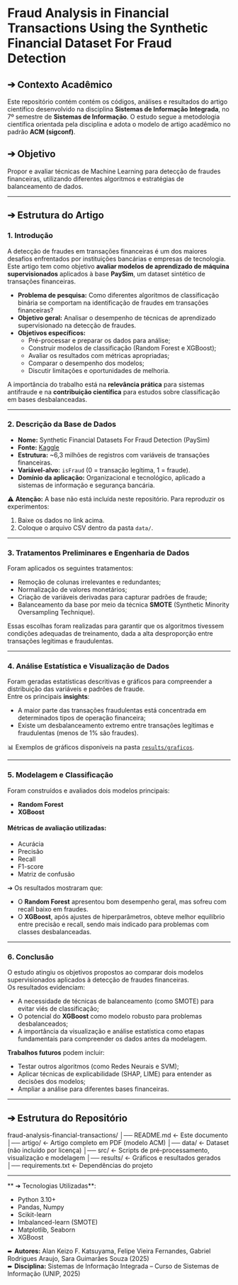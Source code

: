 # Fraud Analysis in Financial Transactions Using the Synthetic Financial Dataset For Fraud Detection

## ➔ Contexto Acadêmico
Este repositório contém contém os códigos, análises e resultados do artigo científico desenvolvido na disciplina **Sistemas de Informação Integrada**, no 7º semestre de **Sistemas de Informação**.
O estudo segue a metodologia científica orientada pela disciplina e adota o modelo de artigo acadêmico no padrão **ACM (sigconf)**.


## ➔ Objetivo 
Propor e avaliar técnicas de Machine Learning para detecção de fraudes financeiras, utilizando diferentes algoritmos e estratégias de balanceamento de dados.

---

## ➔ Estrutura do Artigo

### 1. Introdução
A detecção de fraudes em transações financeiras é um dos maiores desafios enfrentados por instituições bancárias e empresas de tecnologia.  
Este artigo tem como objetivo **avaliar modelos de aprendizado de máquina supervisionados** aplicados à base **PaySim**, um dataset sintético de transações financeiras.

- **Problema de pesquisa:** Como diferentes algoritmos de classificação binária se comportam na identificação de fraudes em transações financeiras?  
- **Objetivo geral:** Analisar o desempenho de técnicas de aprendizado supervisionado na detecção de fraudes.  
- **Objetivos específicos:**  
  - Pré-processar e preparar os dados para análise;  
  - Construir modelos de classificação (Random Forest e XGBoost);  
  - Avaliar os resultados com métricas apropriadas;  
  - Comparar o desempenho dos modelos;  
  - Discutir limitações e oportunidades de melhoria.  

A importância do trabalho está na **relevância prática** para sistemas antifraude e na **contribuição científica** para estudos sobre classificação em bases desbalanceadas.

---

### 2. Descrição da Base de Dados
- **Nome:** Synthetic Financial Datasets For Fraud Detection (PaySim)  
- **Fonte:** [Kaggle](https://www.kaggle.com/datasets/ealaxi/paysim1/data)  
- **Estrutura:** ~6,3 milhões de registros com variáveis de transações financeiras.  
- **Variável-alvo:** `isFraud` (0 = transação legítima, 1 = fraude).  
- **Domínio da aplicação:** Organizacional e tecnológico, aplicado a sistemas de informação e segurança bancária.  


⚠️ **Atenção:** A base não está incluída neste repositório. Para reproduzir os experimentos:
1. Baixe os dados no link acima.
2. Coloque o arquivo CSV dentro da pasta `data/`.

---

### 3. Tratamentos Preliminares e Engenharia de Dados
Foram aplicados os seguintes tratamentos:  
- Remoção de colunas irrelevantes e redundantes;  
- Normalização de valores monetários;  
- Criação de variáveis derivadas para capturar padrões de fraude;  
- Balanceamento da base por meio da técnica **SMOTE** (Synthetic Minority Oversampling Technique).  

Essas escolhas foram realizadas para garantir que os algoritmos tivessem condições adequadas de treinamento, dada a alta desproporção entre transações legítimas e fraudulentas.

---

### 4. Análise Estatística e Visualização de Dados
Foram geradas estatísticas descritivas e gráficos para compreender a distribuição das variáveis e padrões de fraude.  
Entre os principais **insights**:  
- A maior parte das transações fraudulentas está concentrada em determinados tipos de operação financeira;  
- Existe um desbalanceamento extremo entre transações legítimas e fraudulentas (menos de 1% são fraudes).  

📊 Exemplos de gráficos disponíveis na pasta [`results/graficos`](./results/graficos).

---

### 5. Modelagem e Classificação
Foram construídos e avaliados dois modelos principais:  
- **Random Forest**  
- **XGBoost**

#### Métricas de avaliação utilizadas:
- Acurácia  
- Precisão  
- Recall  
- F1-score  
- Matriz de confusão

➔ Os resultados mostraram que:  
- O **Random Forest** apresentou bom desempenho geral, mas sofreu com recall baixo em fraudes.  
- O **XGBoost**, após ajustes de hiperparâmetros, obteve melhor equilíbrio entre precisão e recall, sendo mais indicado para problemas com classes desbalanceadas.  

---

### 6. Conclusão
O estudo atingiu os objetivos propostos ao comparar dois modelos supervisionados aplicados à detecção de fraudes financeiras.  
Os resultados evidenciam:  
- A necessidade de técnicas de balanceamento (como SMOTE) para evitar viés de classificação;  
- O potencial do **XGBoost** como modelo robusto para problemas desbalanceados;  
- A importância da visualização e análise estatística como etapas fundamentais para compreender os dados antes da modelagem.  

**Trabalhos futuros** podem incluir:  
- Testar outros algoritmos (como Redes Neurais e SVM);  
- Aplicar técnicas de explicabilidade (SHAP, LIME) para entender as decisões dos modelos;  
- Ampliar a análise para diferentes bases financeiras.  

---

## ➔ Estrutura do Repositório
fraud-analysis-financial-transactions/
│── README.md <- Este documento
│── artigo/ <- Artigo completo em PDF (modelo ACM)
│── data/ <- Dataset (não incluído por licença)
│── src/ <- Scripts de pré-processamento, visualização e modelagem
│── results/ <- Gráficos e resultados gerados
│── requirements.txt <- Dependências do projeto

---

** ➔ Tecnologias Utilizadas**:
- Python 3.10+
- Pandas, Numpy
- Scikit-learn
- Imbalanced-learn (SMOTE)
- Matplotlib, Seaborn
- XGBoost


➨ **Autores:** Alan Keizo F. Katsuyama, Felipe Vieira Fernandes, Gabriel Rodrigues Araujo, Sara Guimarães Souza (2025)  
➨ **Disciplina:** Sistemas de Informação Integrada – Curso de Sistemas de Informação (UNIP, 2025)
